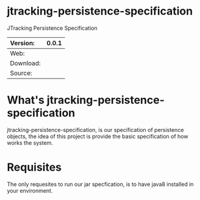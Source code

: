 # jtracking-persistence-specification
JTracking Persistence Specification

Version:  | 0.0.1                                      |
:---------| :----------------------------------------- |
Web:      |    | 
Download: |    | 
Source:   |    | 

# What's jtracking-persistence-specification
jtracking-persistence-specification, is our specification of persistence objects, the idea of this project is provide 
the basic specification of how works the system.

# Requisites
The only requesites to run our jar specfication, is to have java8 installed in your environment.
